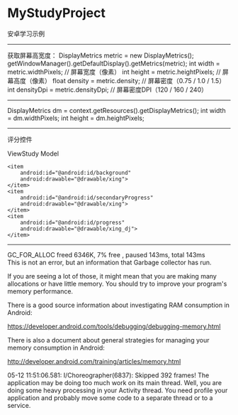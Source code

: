 # MyStudyProject
安卓学习示例

---
获取屏幕高宽度：
DisplayMetrics metric = new DisplayMetrics();
getWindowManager().getDefaultDisplay().getMetrics(metric);
int width = metric.widthPixels;     // 屏幕宽度（像素）
int height = metric.heightPixels;   // 屏幕高度（像素）
float density = metric.density;      // 屏幕密度（0.75 / 1.0 / 1.5）
int densityDpi = metric.densityDpi;  // 屏幕密度DPI（120 / 160 / 240）

---
DisplayMetrics dm = context.getResources().getDisplayMetrics();
int width = dm.widthPixels;
int height = dm.heightPixels;


---
评分控件
<RatingBar
                android:id="@+id/rating_bar"
                style="?android:attr/ratingBarStyleSmall"
                android:layout_width="wrap_content"
                android:layout_height="wrap_content"
                android:layout_marginTop="3dp"
                android:isIndicator="true"
                android:numStars="5"
                android:progressDrawable="@drawable/score_rating_sel" />

ViewStudy Model
<?xml version="1.0" encoding="UTF-8"?>
<layer-list xmlns:android="http://schemas.android.com/apk/res/android" >

    <item
        android:id="@android:id/background"
        android:drawable="@drawable/xing">
    </item>
    <item
        android:id="@android:id/secondaryProgress"
        android:drawable="@drawable/xing">
    </item>
    <item
        android:id="@android:id/progress"
        android:drawable="@drawable/xing_dj">
    </item>

</layer-list>

---
GC_FOR_ALLOC freed 6346K, 7% free , paused 143ms, total 143ms</br>
This is not an error, but an information that Garbage collector has run.

If you are seeing a lot of those, it might mean that you are making many allocations or have little memory. You should try to improve your program's memory performance.

There is a good source information about investigating RAM consumption in Android:

https://developer.android.com/tools/debugging/debugging-memory.html

There is also a document about general strategies for managing your memory consumption in Android:

http://developer.android.com/training/articles/memory.html

05-12 11:51:06.581: I/Choreographer(6837): Skipped 392 frames! The application may be doing too much work on its main thread.
Well, you are doing some heavy processing in your Activity thread. You need profile your application and probably move some code to a separate thread or to a service.
